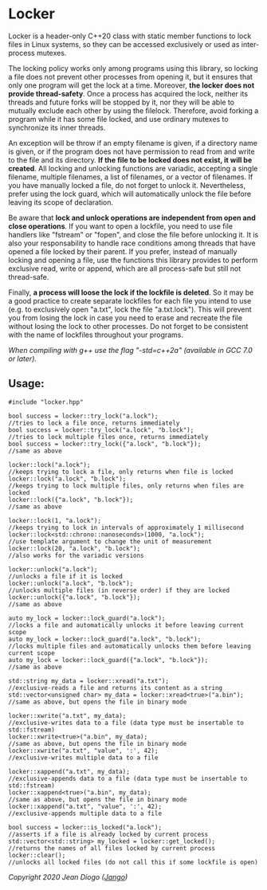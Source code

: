 # Locker

Locker is a header-only C++20 class with static member functions to lock files in Linux systems, so they can be accessed exclusively or used as inter-process mutexes.

The locking policy works only among programs using this library, so locking a file does not prevent other processes from opening it, but it ensures that only one program will get the lock at a time. Moreover, **the locker does not provide thread-safety**. Once a process has acquired the lock, neither its threads and future forks will be stopped by it, nor they will be able to mutually exclude each other by using the filelock. Therefore, avoid forking a program while it has some file locked, and use ordinary mutexes to synchronize its inner threads.

An exception will be throw if an empty filename is given, if a directory name is given, or if the program does not have permission to read from and write to the file and its directory. **If the file to be locked does not exist, it will be created**. All locking and unlocking functions are variadic, accepting a single filename, multiple filenames, a list of filenames, or a vector of filenames. If you have manually locked a file, do not forget to unlock it. Nevertheless, prefer using the lock guard, which will automatically unlock the file before leaving its scope of declaration.

Be aware that **lock and unlock operations are independent from open and close operations**. If you want to open a lockfile, you need to use file handlers like "fstream" or "fopen", and close the file before unlocking it. It is also your responsability to handle race conditions among threads that have opened a file locked by their parent. If you prefer, instead of manually locking and opening a file, use the functions this library  provides to perform exclusive read, write or append, which are all process-safe but still not thread-safe.

Finally, **a process will loose the lock if the lockfile is deleted**. So it may be a good practice to create separate lockfiles for each file you intend to use (e.g. to exclusively open "a.txt", lock the file "a.txt.lock"). This will prevent you from losing the lock in case you need to erase and recreate the file without losing the lock to other processes. Do not forget to be consistent with the name of lockfiles throughout your programs.

*When compiling with g++ use the flag "-std=c++2a" (available in GCC 7.0 or later).*

## Usage:

	#include "locker.hpp"
	
	bool success = locker::try_lock("a.lock");                         //tries to lock a file once, returns immediately
	bool success = locker::try_lock("a.lock", "b.lock");               //tries to lock multiple files once, returns immediately
	bool success = locker::try_lock({"a.lock", "b.lock"});             //same as above
	
	locker::lock("a.lock");                                            //keeps trying to lock a file, only returns when file is locked
	locker::lock("a.lock", "b.lock");                                  //keeps trying to lock multiple files, only returns when files are locked
	locker::lock({"a.lock", "b.lock"});                                //same as above
	
	locker::lock(1, "a.lock");                                         //keeps trying to lock in intervals of approximately 1 millisecond
	locker::lock<std::chrono::nanoseconds>(1000, "a.lock");            //use template argument to change the unit of measurement
	locker::lock(20, "a.lock", "b.lock");                              //also works for the variadic versions
	
	locker::unlock("a.lock");                                          //unlocks a file if it is locked
	locker::unlock("a.lock", "b.lock");                                //unlocks multiple files (in reverse order) if they are locked
	locker::unlock({"a.lock", "b.lock"});                              //same as above
	
	auto my_lock = locker::lock_guard("a.lock");                       //locks a file and automatically unlocks it before leaving current scope
	auto my_lock = locker::lock_guard("a.lock", "b.lock");             //locks multiple files and automatically unlocks them before leaving current scope
	auto my_lock = locker::lock_guard({"a.lock", "b.lock"});           //same as above
	
	std::string my_data = locker::xread("a.txt");                      //exclusive-reads a file and returns its content as a string
	std::vector<unsigned char> my_data = locker::xread<true>("a.bin"); //same as above, but opens the file in binary mode
	
	locker::xwrite("a.txt", my_data);                                  //exclusive-writes data to a file (data type must be insertable to std::fstream)
	locker::xwrite<true>("a.bin", my_data);                            //same as above, but opens the file in binary mode
	locker::xwrite("a.txt", "value", ':', 42);                         //exclusive-writes multiple data to a file
	
	locker::xappend("a.txt", my_data);                                 //exclusive-appends data to a file (data type must be insertable to std::fstream)
	locker::xappend<true>("a.bin", my_data);                           //same as above, but opens the file in binary mode
	locker::xappend("a.txt", "value", ':', 42);                        //exclusive-appends multiple data to a file
	
	bool success = locker::is_locked("a.lock");                        //asserts if a file is already locked by current process
	std::vector<std::string> my_locked = locker::get_locked();         //returns the names of all files locked by current process
	locker::clear();                                                   //unlocks all locked files (do not call this if some lockfile is open)

*Copyright 2020 Jean Diogo ([Jango](mailto:jeandiogo@gmail.com))*
